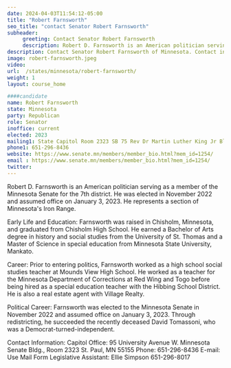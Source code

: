 ```yaml
---
date: 2024-04-03T11:54:12-05:00
title: "Robert Farnsworth"
seo_title: "contact Senator Robert Farnsworth"
subheader:
     greeting: Contact Senator Robert Farnsworth
     description: Robert D. Farnsworth is an American politician serving as a member of the Minnesota Senate for the 7th district. He was elected in November 2022 and assumed office on January 3, 2023. He represents a section of Minnesota's Iron Range.
description: Contact Senator Robert Farnsworth of Minnesota. Contact information for Robert Farnsworth includes email address, phone number, and mailing address.
image: robert-farnsworth.jpeg
video:
url:  /states/minnesota/robert-farnsworth/
weight: 1
layout: course_home

####candidate
name: Robert Farnsworth
state: Minnesota
party: Republican
role: Senator
inoffice: current
elected: 2023
mailing1: State Capitol Room 2323 SB 75 Rev Dr Martin Luther King Jr Blvd St. Paul, MN 55155-1606
phone1: 651-296-8436
website: https://www.senate.mn/members/member_bio.html?mem_id=1254/
email : https://www.senate.mn/members/member_bio.html?mem_id=1254/
twitter:
---
```


Robert D. Farnsworth is an American politician serving as a member of the Minnesota Senate for the 7th district. He was elected in November 2022 and assumed office on January 3, 2023. He represents a section of Minnesota's Iron Range.

Early Life and Education:
Farnsworth was raised in Chisholm, Minnesota, and graduated from Chisholm High School. He earned a Bachelor of Arts degree in history and social studies from the University of St. Thomas and a Master of Science in special education from Minnesota State University, Mankato.

Career:
Prior to entering politics, Farnsworth worked as a high school social studies teacher at Mounds View High School. He worked as a teacher for the Minnesota Department of Corrections at Red Wing and Togo before being hired as a special education teacher with the Hibbing School District. He is also a real estate agent with Village Realty.

Political Career:
Farnsworth was elected to the Minnesota Senate in November 2022 and assumed office on January 3, 2023. Through redistricting, he succeeded the recently deceased David Tomassoni, who was a Democrat-turned-independent.

Contact Information:
Capitol Office: 95 University Avenue W. Minnesota Senate Bldg., Room 2323 St. Paul, MN 55155
Phone: 651-296-8436
E-mail: Use Mail Form
Legislative Assistant: Ellie Simpson 651-296-8017
